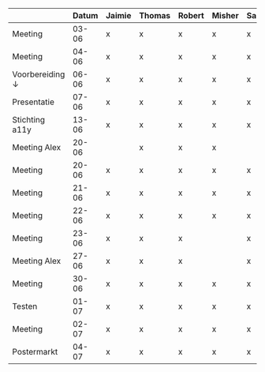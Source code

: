 |                 | Datum  | Jaimie | Thomas | Robert | Misher | Samy | Zoey |
|-----------------|--------|--------|--------|--------|--------|------|------|
| Meeting         | 03-06  | x      | x      | x      | x      | x    | x    |
| Meeting         | 04-06  | x      | x      | x      | x      | x    |      |
| Voorbereiding ↓ | 06-06  | x      | x      | x      | x      | x    |      |
| Presentatie     | 07-06  | x      | x      | x      | x      | x    |      |
| Stichting a11y  | 13-06  | x      | x      | x      | x      | x    |      |
| Meeting Alex    | 20-06  |        | x      | x      | x      |      | x    |
| Meeting         | 20-06  | x      | x      | x      | x      | x    |      |
| Meeting         | 21-06  | x      | x      | x      | x      | x    |      |
| Meeting         | 22-06  | x      | x      | x      | x      | x    |      |
| Meeting         | 23-06  | x      | x      | x      |        | x    |      |
| Meeting Alex    | 27-06  | x      | x      | x      |        | x    |      |
| Meeting         | 30-06  | x      | x      | x      | x      | x    |      |
| Testen          | 01-07  | x      | x      | x      | x      | x    |      |
| Meeting         | 02-07  | x      | x      | x      | x      | x    |      |
| Postermarkt     | 04-07  | x      | x      | x      | x      | x    |      |

